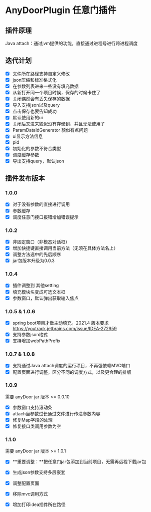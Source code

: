 # AnyDoorPlugin 任意门插件

## 插件原理
Java attach：通过jvm提供的功能，直接通过进程号进行跨进程调度

## 迭代计划
- [x] 文件所在路径支持自定义修改
- [x] json压缩和标准格式化
- [x] 在参数列表进来一些没有填充数据
- [x] 从新打开同一个项目时候，保存的时候卡住了
- [x] 关闭偶然会有丢失保存的数据
- [x] 导入支持json以及query
- [x] 点击保存也要告知成功
- [x] 默认使用新的ui
- [x] 关闭后又进来貌似没有存储到，并且无法使用了
- [x] ParamDataIdGenerator 貌似有点问题
- [x] ui显示方法信息
- [x] pid
- [x] 初始化的参数不符合类型
- [x] 调度缓存参数
- [x] 导出支持query，默认json

## 插件发布版本
### 1.0.0
- [x] 对于没有参数的直接进行调用
- [x] 参数缓存
- [x] 调度任意门接口报错增加错误提示

### 1.0.2
- [x] 非固定窗口（非模态对话框）
- [x] 增加快捷键直接调用当前方法（无须在具体方法名上）
- [x] 调整方法选中的先后顺序
- [x] jar包版本升级为0.0.3

### 1.0.4
- [x] 插件调整到 其他setting
- [x] 填充模块名变成可选文本框
- [x] 参数窗口，默认弹出获取输入焦点

### 1.0.5 & 1.0.6
- [x] spring boot项目才做主动填充。2021.4 版本要求 https://youtrack.jetbrains.com/issue/IDEA-272959
- [x] 支持参数json格式
- [x] 支持增加webPathPrefix
  
### 1.0.7 & 1.0.8
- [x] 支持通过Java attach调度的运行项目，不再强依赖MVC端口
- [x] 配置页面进行调整，区分不同的调度方式，以及更合理的排版

### 1.0.9
需要 anyDoor jar 版本 >= 0.0.10
- [x] 参数窗口支持滚动条
- [x] attach当参数过长通过文件进行传递参数内容
- [x] 修复Map字段的处理
- [x] 修复接口类调用参数为空

### 1.1.0
需要 anyDoor jar 版本 >= 1.0.1
- [x] **重要调整：**把任意门jar包添加到当前项目，无需再远程下载jar包
- [x] 生成json参数支持多层嵌套
- [x] 调整配置页面
- [x] 移除mvc调用方式
- [x] 增加打印idea插件所在路径

